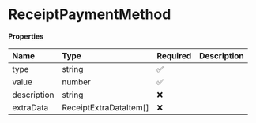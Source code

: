 # ReceiptPaymentMethod

**Properties**

| Name        | Type                   | Required | Description |
| :---------- | :--------------------- | :------- | :---------- |
| type        | string                 | ✅       |             |
| value       | number                 | ✅       |             |
| description | string                 | ❌       |             |
| extraData   | ReceiptExtraDataItem[] | ❌       |             |

<!-- This file was generated by liblab | https://liblab.com/ -->
